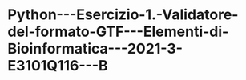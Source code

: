 # Python---Esercizio-1.-Validatore-del-formato-GTF---Elementi-di-Bioinformatica---2021-3-E3101Q116---B